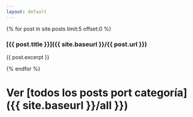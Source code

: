 ```yaml
---
layout: default
---
```


{% for post in site.posts limit:5 offset:0 %}
### [{{ post.title }}]({{ site.baseurl }}/{{ post.url }})

{{ post.excerpt }}

{% endfor %}

# Ver [todos los posts port categoría]({{ site.baseurl }}/all }})
